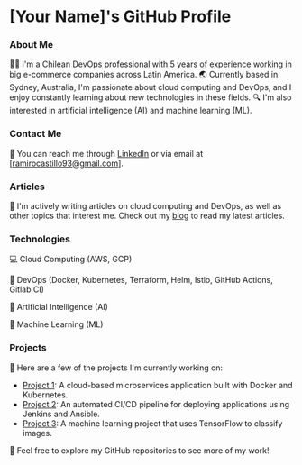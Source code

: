 # [Your Name]'s GitHub Profile

### About Me

👨‍💼 I'm a Chilean DevOps professional with 5 years of experience working in big e-commerce companies across Latin America. 🌏 Currently based in Sydney, Australia, I'm passionate about cloud computing and DevOps, and I enjoy constantly learning about new technologies in these fields. 🔍 I'm also interested in artificial intelligence (AI) and machine learning (ML).

### Contact Me

📩 You can reach me through [LinkedIn](https://www.linkedin.com/in/iamramiro) or via email at [ramirocastillo93@gmail.com].

### Articles

📝 I'm actively writing articles on cloud computing and DevOps, as well as other topics that interest me. Check out my [blog](https://iamramiro.io) to read my latest articles.

### Technologies

💻 Cloud Computing (AWS, GCP)

🚀 DevOps (Docker, Kubernetes, Terraform, Helm, Istio, GitHub Actions, Gitlab CI)

🤖 Artificial Intelligence (AI)

🧠 Machine Learning (ML)

### Projects

🔨 Here are a few of the projects I'm currently working on:

- [Project 1](yourproject1link): A cloud-based microservices application built with Docker and Kubernetes.
- [Project 2](yourproject2link): An automated CI/CD pipeline for deploying applications using Jenkins and Ansible.
- [Project 3](yourproject3link): A machine learning project that uses TensorFlow to classify images.

👀 Feel free to explore my GitHub repositories to see more of my work!
